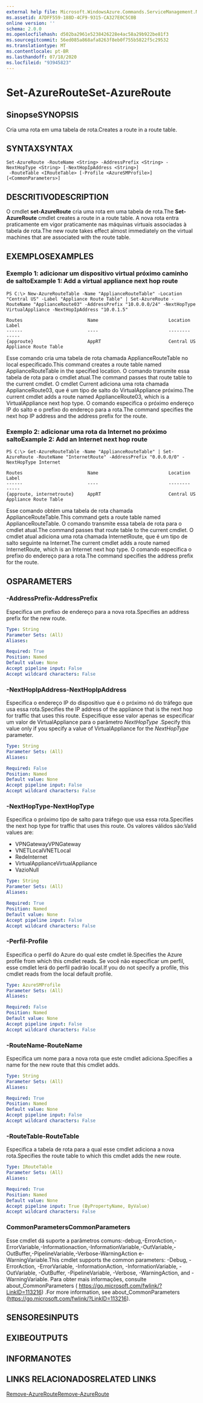 ```yaml
---
external help file: Microsoft.WindowsAzure.Commands.ServiceManagement.Network.dll-Help.xml
ms.assetid: A7DFF559-188D-4CF9-9315-CA327E0C5C0B
online version: ''
schema: 2.0.0
ms.openlocfilehash: d502ba2961e5238426228e4ac58a29b922be81f3
ms.sourcegitcommit: 56ed085a868afa8263f8eb0f755b5822f5c29532
ms.translationtype: MT
ms.contentlocale: pt-BR
ms.lasthandoff: 07/18/2020
ms.locfileid: "93945823"
---
```

# <span data-ttu-id="1a20b-101">Set-AzureRoute</span><span class="sxs-lookup"><span data-stu-id="1a20b-101">Set-AzureRoute</span></span>

## <span data-ttu-id="1a20b-102">Sinopse</span><span class="sxs-lookup"><span data-stu-id="1a20b-102">SYNOPSIS</span></span>
<span data-ttu-id="1a20b-103">Cria uma rota em uma tabela de rota.</span><span class="sxs-lookup"><span data-stu-id="1a20b-103">Creates a route in a route table.</span></span>

## <span data-ttu-id="1a20b-104">SYNTAX</span><span class="sxs-lookup"><span data-stu-id="1a20b-104">SYNTAX</span></span>

```
Set-AzureRoute -RouteName <String> -AddressPrefix <String> -NextHopType <String> [-NextHopIpAddress <String>]
 -RouteTable <IRouteTable> [-Profile <AzureSMProfile>] [<CommonParameters>]
```

## <span data-ttu-id="1a20b-105">DESCRITIVO</span><span class="sxs-lookup"><span data-stu-id="1a20b-105">DESCRIPTION</span></span>
<span data-ttu-id="1a20b-106">O cmdlet **set-AzureRoute** cria uma rota em uma tabela de rota.</span><span class="sxs-lookup"><span data-stu-id="1a20b-106">The **Set-AzureRoute** cmdlet creates a route in a route table.</span></span>
<span data-ttu-id="1a20b-107">A nova rota entra praticamente em vigor praticamente nas máquinas virtuais associadas à tabela de rota.</span><span class="sxs-lookup"><span data-stu-id="1a20b-107">The new route takes effect almost immediately on the virtual machines that are associated with the route table.</span></span>

## <span data-ttu-id="1a20b-108">EXEMPLOS</span><span class="sxs-lookup"><span data-stu-id="1a20b-108">EXAMPLES</span></span>

### <span data-ttu-id="1a20b-109">Exemplo 1: adicionar um dispositivo virtual próximo caminho de salto</span><span class="sxs-lookup"><span data-stu-id="1a20b-109">Example 1: Add a virtual appliance next hop route</span></span>
```
PS C:\> New-AzureRouteTable -Name "ApplianceRouteTable" -Location "Central US" -Label "Appliance Route Table" | Set-AzureRoute -RouteName "ApplianceRoute03" -AddressPrefix "10.0.0.0/24" -NextHopType VirtualAppliance -NextHopIpAddress "10.0.1.5"

Routes                        Name                          Location                      Label
------                        ----                          --------                      -----
{approute}                    AppRT                         Central US                    Appliance Route Table
```

<span data-ttu-id="1a20b-110">Esse comando cria uma tabela de rota chamada ApplianceRouteTable no local especificado.</span><span class="sxs-lookup"><span data-stu-id="1a20b-110">This command creates a route table named ApplianceRouteTable in the specified location.</span></span>
<span data-ttu-id="1a20b-111">O comando transmite essa tabela de rota para o cmdlet atual.</span><span class="sxs-lookup"><span data-stu-id="1a20b-111">The command passes that route table to the current cmdlet.</span></span>
<span data-ttu-id="1a20b-112">O cmdlet Current adiciona uma rota chamada ApplianceRoute03, que é um tipo de salto do VirtualAppliance próximo.</span><span class="sxs-lookup"><span data-stu-id="1a20b-112">The current cmdlet adds a route named ApplianceRoute03, which is a VirtualAppliance next hop type.</span></span>
<span data-ttu-id="1a20b-113">O comando especifica o próximo endereço IP do salto e o prefixo do endereço para a rota.</span><span class="sxs-lookup"><span data-stu-id="1a20b-113">The command specifies the next hop IP address and the address prefix for the route.</span></span>

### <span data-ttu-id="1a20b-114">Exemplo 2: adicionar uma rota da Internet no próximo salto</span><span class="sxs-lookup"><span data-stu-id="1a20b-114">Example 2: Add an Internet next hop route</span></span>
```
PS C:\> Get-AzureRouteTable -Name "ApplianceRouteTable" | Set-AzureRoute -RouteName "InternetRoute" -AddressPrefix "0.0.0.0/0" -NextHopType Internet

Routes                        Name                          Location                      Label
------                        ----                          --------                      -----
{approute, internetroute}     AppRT                         Central US                    Appliance Route Table
```

<span data-ttu-id="1a20b-115">Esse comando obtém uma tabela de rota chamada ApplianceRouteTable.</span><span class="sxs-lookup"><span data-stu-id="1a20b-115">This command gets a route table named ApplianceRouteTable.</span></span>
<span data-ttu-id="1a20b-116">O comando transmite essa tabela de rota para o cmdlet atual.</span><span class="sxs-lookup"><span data-stu-id="1a20b-116">The command passes that route table to the current cmdlet.</span></span>
<span data-ttu-id="1a20b-117">O cmdlet atual adiciona uma rota chamada InternetRoute, que é um tipo de salto seguinte na Internet.</span><span class="sxs-lookup"><span data-stu-id="1a20b-117">The current cmdlet adds a route named InternetRoute, which is an Internet next hop type.</span></span>
<span data-ttu-id="1a20b-118">O comando especifica o prefixo do endereço para a rota.</span><span class="sxs-lookup"><span data-stu-id="1a20b-118">The command specifies the address prefix for the route.</span></span>

## <span data-ttu-id="1a20b-119">OS</span><span class="sxs-lookup"><span data-stu-id="1a20b-119">PARAMETERS</span></span>

### <span data-ttu-id="1a20b-120">-AddressPrefix</span><span class="sxs-lookup"><span data-stu-id="1a20b-120">-AddressPrefix</span></span>
<span data-ttu-id="1a20b-121">Especifica um prefixo de endereço para a nova rota.</span><span class="sxs-lookup"><span data-stu-id="1a20b-121">Specifies an address prefix for the new route.</span></span>

```yaml
Type: String
Parameter Sets: (All)
Aliases: 

Required: True
Position: Named
Default value: None
Accept pipeline input: False
Accept wildcard characters: False
```

### <span data-ttu-id="1a20b-122">-NextHopIpAddress</span><span class="sxs-lookup"><span data-stu-id="1a20b-122">-NextHopIpAddress</span></span>
<span data-ttu-id="1a20b-123">Especifica o endereço IP do dispositivo que é o próximo nó do tráfego que usa essa rota.</span><span class="sxs-lookup"><span data-stu-id="1a20b-123">Specifies the IP address of the appliance that is the next hop for traffic that uses this route.</span></span>
<span data-ttu-id="1a20b-124">Especifique esse valor apenas se especificar um valor de VirtualAppliance para o parâmetro *NextHopType* .</span><span class="sxs-lookup"><span data-stu-id="1a20b-124">Specify this value only if you specify a value of VirtualAppliance for the *NextHopType* parameter.</span></span>

```yaml
Type: String
Parameter Sets: (All)
Aliases: 

Required: False
Position: Named
Default value: None
Accept pipeline input: False
Accept wildcard characters: False
```

### <span data-ttu-id="1a20b-125">-NextHopType</span><span class="sxs-lookup"><span data-stu-id="1a20b-125">-NextHopType</span></span>
<span data-ttu-id="1a20b-126">Especifica o próximo tipo de salto para tráfego que usa essa rota.</span><span class="sxs-lookup"><span data-stu-id="1a20b-126">Specifies the next hop type for traffic that uses this route.</span></span>
<span data-ttu-id="1a20b-127">Os valores válidos são:</span><span class="sxs-lookup"><span data-stu-id="1a20b-127">Valid values are:</span></span> 

- <span data-ttu-id="1a20b-128">VPNGateway</span><span class="sxs-lookup"><span data-stu-id="1a20b-128">VPNGateway</span></span>
- <span data-ttu-id="1a20b-129">VNETLocal</span><span class="sxs-lookup"><span data-stu-id="1a20b-129">VNETLocal</span></span>
- <span data-ttu-id="1a20b-130">Rede</span><span class="sxs-lookup"><span data-stu-id="1a20b-130">Internet</span></span>
- <span data-ttu-id="1a20b-131">VirtualAppliance</span><span class="sxs-lookup"><span data-stu-id="1a20b-131">VirtualAppliance</span></span>
- <span data-ttu-id="1a20b-132">Vazio</span><span class="sxs-lookup"><span data-stu-id="1a20b-132">Null</span></span>

```yaml
Type: String
Parameter Sets: (All)
Aliases: 

Required: True
Position: Named
Default value: None
Accept pipeline input: False
Accept wildcard characters: False
```

### <span data-ttu-id="1a20b-133">-Perfil</span><span class="sxs-lookup"><span data-stu-id="1a20b-133">-Profile</span></span>
<span data-ttu-id="1a20b-134">Especifica o perfil do Azure do qual este cmdlet lê.</span><span class="sxs-lookup"><span data-stu-id="1a20b-134">Specifies the Azure profile from which this cmdlet reads.</span></span> <span data-ttu-id="1a20b-135">Se você não especificar um perfil, esse cmdlet lerá do perfil padrão local.</span><span class="sxs-lookup"><span data-stu-id="1a20b-135">If you do not specify a profile, this cmdlet reads from the local default profile.</span></span>

```yaml
Type: AzureSMProfile
Parameter Sets: (All)
Aliases: 

Required: False
Position: Named
Default value: None
Accept pipeline input: False
Accept wildcard characters: False
```

### <span data-ttu-id="1a20b-136">-RouteName</span><span class="sxs-lookup"><span data-stu-id="1a20b-136">-RouteName</span></span>
<span data-ttu-id="1a20b-137">Especifica um nome para a nova rota que este cmdlet adiciona.</span><span class="sxs-lookup"><span data-stu-id="1a20b-137">Specifies a name for the new route that this cmdlet adds.</span></span>

```yaml
Type: String
Parameter Sets: (All)
Aliases: 

Required: True
Position: Named
Default value: None
Accept pipeline input: False
Accept wildcard characters: False
```

### <span data-ttu-id="1a20b-138">-RouteTable</span><span class="sxs-lookup"><span data-stu-id="1a20b-138">-RouteTable</span></span>
<span data-ttu-id="1a20b-139">Especifica a tabela de rota para a qual esse cmdlet adiciona a nova rota.</span><span class="sxs-lookup"><span data-stu-id="1a20b-139">Specifies the route table to which this cmdlet adds the new route.</span></span>

```yaml
Type: IRouteTable
Parameter Sets: (All)
Aliases: 

Required: True
Position: Named
Default value: None
Accept pipeline input: True (ByPropertyName, ByValue)
Accept wildcard characters: False
```

### <span data-ttu-id="1a20b-140">CommonParameters</span><span class="sxs-lookup"><span data-stu-id="1a20b-140">CommonParameters</span></span>
<span data-ttu-id="1a20b-141">Esse cmdlet dá suporte a parâmetros comuns:-debug,-ErrorAction,-ErrorVariable,-Informationaction,-InformationVariable,-OutVariable,-OutBuffer,-PipelineVariable,-Verbose-WarningAction e-WarningVariable.</span><span class="sxs-lookup"><span data-stu-id="1a20b-141">This cmdlet supports the common parameters: -Debug, -ErrorAction, -ErrorVariable, -InformationAction, -InformationVariable, -OutVariable, -OutBuffer, -PipelineVariable, -Verbose, -WarningAction, and -WarningVariable.</span></span> <span data-ttu-id="1a20b-142">Para obter mais informações, consulte about_CommonParameters ( https://go.microsoft.com/fwlink/?LinkID=113216) .</span><span class="sxs-lookup"><span data-stu-id="1a20b-142">For more information, see about_CommonParameters (https://go.microsoft.com/fwlink/?LinkID=113216).</span></span>

## <span data-ttu-id="1a20b-143">SENSORES</span><span class="sxs-lookup"><span data-stu-id="1a20b-143">INPUTS</span></span>

## <span data-ttu-id="1a20b-144">EXIBE</span><span class="sxs-lookup"><span data-stu-id="1a20b-144">OUTPUTS</span></span>

## <span data-ttu-id="1a20b-145">INFORMA</span><span class="sxs-lookup"><span data-stu-id="1a20b-145">NOTES</span></span>

## <span data-ttu-id="1a20b-146">LINKS RELACIONADOS</span><span class="sxs-lookup"><span data-stu-id="1a20b-146">RELATED LINKS</span></span>

[<span data-ttu-id="1a20b-147">Remove-AzureRoute</span><span class="sxs-lookup"><span data-stu-id="1a20b-147">Remove-AzureRoute</span></span>](./Remove-AzureRoute.md)



